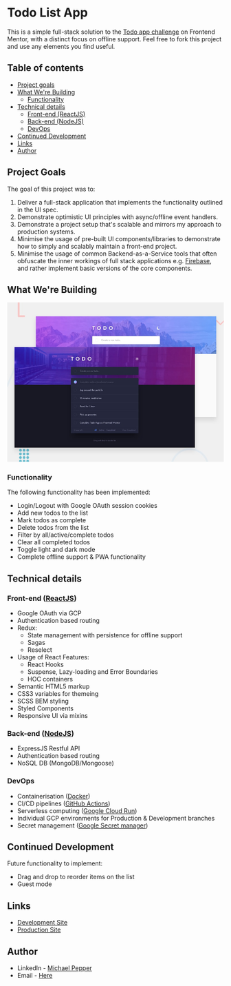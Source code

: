 # Todo List App

This is a simple full-stack solution to the [Todo app challenge](https://www.frontendmentor.io/challenges/todo-app-Su1_KokOW) on Frontend Mentor, with a distinct focus on offline support. Feel free to fork this project and use any elements you find useful.

## Table of contents
  - [Project goals](#project-goals)
  - [What We're Building](#what-were-building)
    - [Functionality](#functionality)
  - [Technical details](#technical-details)
    - [Front-end (ReactJS)](#front-end-reactjs)
    - [Back-end (NodeJS)](#back-end-nodejs)
    - [DevOps](#devops)
  - [Continued Development](#continued-development)
  - [Links](#links)
  - [Author](#author)

## Project Goals

The goal of this project was to:

1. Deliver a full-stack application that implements the functionality outlined in the UI spec.
2. Demonstrate optimistic UI principles with async/offline event handlers.
3. Demonstrate a project setup that's scalable and mirrors my approach to production systems.
4. Minimise the usage of pre-built UI components/libraries to demonstrate how to simply and scalably maintain a front-end project. 
5. Minimise the usage of common Backend-as-a-Service tools that often obfuscate the inner workings of full stack applications e.g. [Firebase](https://firebase.google.com/), and rather implement basic versions of the core components.

## What We're Building

![](ui-design.jpg)

### Functionality

The following functionality has been implemented:

- Login/Logout with Google OAuth session cookies
- Add new todos to the list
- Mark todos as complete
- Delete todos from the list
- Filter by all/active/complete todos
- Clear all completed todos
- Toggle light and dark mode
- Complete offline support & PWA functionality

## Technical details

### Front-end ([ReactJS](https://reactjs.org/))

- Google OAuth via GCP
- Authentication based routing
- Redux:
  - State management with persistence for offline support
  - Sagas
  - Reselect
- Usage of React Features:
  - React Hooks
  - Suspense, Lazy-loading and Error Boundaries
  - HOC containers
- Semantic HTML5 markup
- CSS3 variables for themeing
- SCSS BEM styling
- Styled Components
- Responsive UI via mixins

### Back-end ([NodeJS](https://nodejs.org/en/))

- ExpressJS Restful API
- Authentication based routing
- NoSQL DB (MongoDB/Mongoose)

### DevOps

- Containerisation ([Docker](https://www.docker.com/))
- CI/CD pipelines ([GitHub Actions](https://github.com/features/actions))
- Serverless computing ([Google Cloud Run](https://cloud.google.com/run))
- Individual GCP environments for Production & Development branches
- Secret management ([Google Secret manager](https://cloud.google.com/secret-manager))

## Continued Development

Future functionality to implement:

- Drag and drop to reorder items on the list
- Guest mode

## Links

- [Development Site](https://todo-app-development-image-o3f7zte4sq-nw.a.run.app/login)
- [Production Site](https://todo-app-production-image-poluyjy66a-nw.a.run.app/login)

## Author

- LinkedIn - [Michael Pepper](https://www.linkedin.com/in/im-michael-pepper/)
- Email - [Here](im.michael.pepper@gmail.com)

